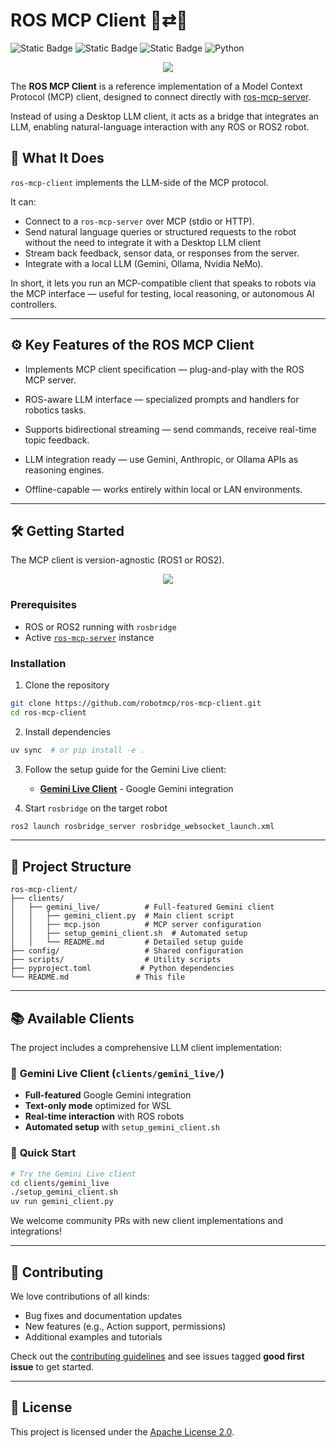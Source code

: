 # ROS MCP Client 🧠⇄🤖

![Static Badge](https://img.shields.io/badge/ROS-Available-green)
![Static Badge](https://img.shields.io/badge/ROS2-Available-green)
![Static Badge](https://img.shields.io/badge/License-Apache%202.0-blue)
![Python](https://img.shields.io/badge/python-3.10%2B-blue)

<p align="center">
  <img src="https://github.com/robotmcp/ros-mcp-server/blob/main/docs/images/framework.png"/>
</p>

The **ROS MCP Client** is a reference implementation of a Model Context Protocol (MCP) client, designed to connect directly with [ros-mcp-server](https://github.com/robotmcp/ros-mcp-server/).

Instead of using a Desktop LLM client, it acts as a bridge that integrates an LLM, enabling natural-language interaction with any ROS or ROS2 robot.

## 🧠 What It Does

`ros-mcp-client` implements the LLM-side of the MCP protocol.

It can:
- Connect to a `ros-mcp-server` over MCP (stdio or HTTP).
- Send natural language queries or structured requests to the robot without the need to integrate it with a Desktop LLM client
- Stream back feedback, sensor data, or responses from the server.
- Integrate with a local LLM (Gemini, Ollama, Nvidia NeMo).

In short, it lets you run an MCP-compatible client that speaks to robots via the MCP interface — useful for testing, local reasoning, or autonomous AI controllers.

---

## ⚙️ Key Features of the ROS MCP Client

- Implements MCP client specification — plug-and-play with the ROS MCP server.

- ROS-aware LLM interface — specialized prompts and handlers for robotics tasks.

- Supports bidirectional streaming — send commands, receive real-time topic feedback.

- LLM integration ready — use Gemini, Anthropic, or Ollama APIs as reasoning engines.

- Offline-capable — works entirely within local or LAN environments.

---

## 

## 🛠 Getting Started  

The MCP client is version-agnostic (ROS1 or ROS2).  

<p align="center">
  <img src="https://github.com/robotmcp/ros-mcp-server/blob/main/docs/images/MCP_topology.png"/>
</p>  

### Prerequisites

- ROS or ROS2 running with `rosbridge`
- Active [`ros-mcp-server`](https://github.com/robotmcp/ros-mcp-server) instance

### Installation  

1. Clone the repository  
```bash
git clone https://github.com/robotmcp/ros-mcp-client.git
cd ros-mcp-client
```

2. Install dependencies
```bash
uv sync  # or pip install -e .
```

3. Follow the setup guide for the Gemini Live client:
   - **[Gemini Live Client](clients/gemini_live/README.md)** - Google Gemini integration

4. Start `rosbridge` on the target robot
```bash
ros2 launch rosbridge_server rosbridge_websocket_launch.xml
```  

---

## 📁 Project Structure

```
ros-mcp-client/
├── clients/
│   ├── gemini_live/          # Full-featured Gemini client
│   │   ├── gemini_client.py  # Main client script
│   │   ├── mcp.json          # MCP server configuration
│   │   ├── setup_gemini_client.sh  # Automated setup
│   │   └── README.md         # Detailed setup guide
├── config/                   # Shared configuration
├── scripts/                  # Utility scripts
├── pyproject.toml           # Python dependencies
└── README.md               # This file
```

---

## 📚 Available Clients  

The project includes a comprehensive LLM client implementation:

### 🤖 **Gemini Live Client** (`clients/gemini_live/`)
- **Full-featured** Google Gemini integration
- **Text-only mode** optimized for WSL
- **Real-time interaction** with ROS robots
- **Automated setup** with `setup_gemini_client.sh`

### 🚀 **Quick Start**
```bash
# Try the Gemini Live client
cd clients/gemini_live
./setup_gemini_client.sh
uv run gemini_client.py
```

We welcome community PRs with new client implementations and integrations!  

---

## 🤝 Contributing  

We love contributions of all kinds:  
- Bug fixes and documentation updates  
- New features (e.g., Action support, permissions)  
- Additional examples and tutorials  

Check out the [contributing guidelines](docs/contributing.md) and see issues tagged **good first issue** to get started.  

---

## 📜 License  


This project is licensed under the [Apache License 2.0](LICENSE).  

